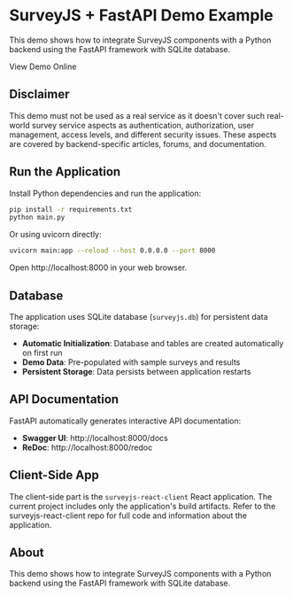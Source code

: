 # SurveyJS + FastAPI Demo Example

This demo shows how to integrate SurveyJS components with a Python backend using the FastAPI framework with SQLite database.

View Demo Online

## Disclaimer

This demo must not be used as a real service as it doesn't cover such real-world survey service aspects as authentication, authorization, user management, access levels, and different security issues. These aspects are covered by backend-specific articles, forums, and documentation.

## Run the Application

Install Python dependencies and run the application:

```bash
pip install -r requirements.txt
python main.py
```

Or using uvicorn directly:
```bash
uvicorn main:app --reload --host 0.0.0.0 --port 8000
```

Open http://localhost:8000 in your web browser.

## Database

The application uses SQLite database (`surveyjs.db`) for persistent data storage:

- **Automatic Initialization**: Database and tables are created automatically on first run
- **Demo Data**: Pre-populated with sample surveys and results
- **Persistent Storage**: Data persists between application restarts

## API Documentation

FastAPI automatically generates interactive API documentation:

- **Swagger UI**: http://localhost:8000/docs
- **ReDoc**: http://localhost:8000/redoc

## Client-Side App

The client-side part is the `surveyjs-react-client` React application. The current project includes only the application's build artifacts. Refer to the surveyjs-react-client repo for full code and information about the application.

## About

This demo shows how to integrate SurveyJS components with a Python backend using the FastAPI framework with SQLite database.
